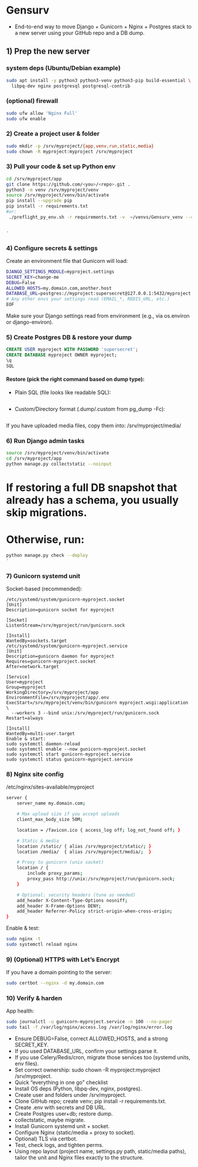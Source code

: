 # Gensurv
- End-to-end way to move Django + Gunicorn + Nginx + Postgres stack to a new server using your GitHub repo and a DB dump.

## 1) Prep the new server
### system deps (Ubuntu/Debian example)
```bash sudo apt update
sudo apt install -y python3 python3-venv python3-pip build-essential \
  libpq-dev nginx postgresql postgresql-contrib
```
### (optional) firewall
```bash sudo ufw allow OpenSSH
sudo ufw allow 'Nginx Full'
sudo ufw enable
```

### 2) Create a project user & folder
```bash sudo adduser --system --group --home /srv/myproject myproject
sudo mkdir -p /srv/myproject/{app,venv,run,static,media}
sudo chown -R myproject:myproject /srv/myproject
```

### 3) Pull your code & set up Python env
```bash sudo -u myproject bash -lc '
cd /srv/myproject/app
git clone https://github.com/<you>/<repo>.git .
python3 -m venv /srv/myproject/venv
source /srv/myproject/venv/bin/activate
pip install --upgrade pip
pip install -r requirements.txt
#or:
 ./preflight_py_env.sh -r requirements.txt -v  ~/venvs/Gensurv_venv --check-only


'
```

### 4) Configure secrets & settings
Create an environment file that Gunicorn will load:
```bash sudo -u myproject tee /srv/myproject/app/.env >/dev/null <<'EOF'
DJANGO_SETTINGS_MODULE=myproject.settings
SECRET_KEY=change-me
DEBUG=False
ALLOWED_HOSTS=my.domain.com,another.host
DATABASE_URL=postgres://myproject:supersecret@127.0.0.1:5432/myproject
# Any other envs your settings read (EMAIL_*, REDIS_URL, etc.)
EOF
```
Make sure your Django settings read from environment (e.g., via os.environ or django-environ).

### 5) Create Postgres DB & restore your dump
```sql sudo -u postgres psql <<'SQL'
CREATE USER myproject WITH PASSWORD 'supersecret';
CREATE DATABASE myproject OWNER myproject;
\q
SQL
```

#### Restore (pick the right command based on dump type):
- Plain SQL (file looks like readable SQL):
```bash psql -U myproject -h 127.0.0.1 -d myproject -f /path/to/dump.sql
```
- Custom/Directory format (.dump/.custom from pg_dump -Fc):
```bash pg_restore -U myproject -h 127.0.0.1 -d myproject -c /path/to/dump.custom
```
If you have uploaded media files, copy them into:
/srv/myproject/media/

### 6) Run Django admin tasks
```bash sudo -u myproject bash -lc '
source /srv/myproject/venv/bin/activate
cd /srv/myproject/app
python manage.py collectstatic --noinput
```
# If restoring a full DB snapshot that already has a schema, you usually skip migrations.
# Otherwise, run:
```bash python manage.py migrate
python manage.py check --deploy
'
```

### 7) Gunicorn systemd unit
Socket-based (recommended):
```vim
/etc/systemd/system/gunicorn-myproject.socket
[Unit]
Description=gunicorn socket for myproject

[Socket]
ListenStream=/srv/myproject/run/gunicorn.sock

[Install]
WantedBy=sockets.target
/etc/systemd/system/gunicorn-myproject.service
[Unit]
Description=gunicorn daemon for myproject
Requires=gunicorn-myproject.socket
After=network.target

[Service]
User=myproject
Group=myproject
WorkingDirectory=/srv/myproject/app
EnvironmentFile=/srv/myproject/app/.env
ExecStart=/srv/myproject/venv/bin/gunicorn myproject.wsgi:application \
  --workers 3 --bind unix:/srv/myproject/run/gunicorn.sock
Restart=always

[Install]
WantedBy=multi-user.target
Enable & start:
sudo systemctl daemon-reload
sudo systemctl enable --now gunicorn-myproject.socket
sudo systemctl start gunicorn-myproject.service
sudo systemctl status gunicorn-myproject.service
```

### 8) Nginx site config
/etc/nginx/sites-available/myproject
```bash 
server {
    server_name my.domain.com;

    # Max upload size if you accept uploads
    client_max_body_size 50M;

    location = /favicon.ico { access_log off; log_not_found off; }

    # Static & media
    location /static/ { alias /srv/myproject/static/; }
    location /media/  { alias /srv/myproject/media/;  }

    # Proxy to gunicorn (unix socket)
    location / {
        include proxy_params;
        proxy_pass http://unix:/srv/myproject/run/gunicorn.sock;
    }

    # Optional: security headers (tune as needed)
    add_header X-Content-Type-Options nosniff;
    add_header X-Frame-Options DENY;
    add_header Referrer-Policy strict-origin-when-cross-origin;
}
```
Enable & test:
```bash sudo ln -s /etc/nginx/sites-available/myproject /etc/nginx/sites-enabled/
sudo nginx -t
sudo systemctl reload nginx
```

### 9) (Optional) HTTPS with Let’s Encrypt
If you have a domain pointing to the server:
```bash sudo apt install -y certbot python3-certbot-nginx
sudo certbot --nginx -d my.domain.com
```

### 10) Verify & harden
App health:
```bash curl -I http://127.0.0.1/        # from server (should be 200 or 301/302)
sudo journalctl -u gunicorn-myproject.service -n 100 --no-pager
sudo tail -f /var/log/nginx/access.log /var/log/nginx/error.log
```
- Ensure DEBUG=False, correct ALLOWED_HOSTS, and a strong SECRET_KEY.
- If you used DATABASE_URL, confirm your settings parse it.
- If you use Celery/Redis/cron, migrate those services too (systemd units, env files).
- Set correct ownership: sudo chown -R myproject:myproject /srv/myproject.
- Quick “everything in one go” checklist
- Install OS deps (Python, libpq-dev, nginx, postgres).
- Create user and folders under /srv/myproject.
- Clone GitHub repo; create venv; pip install -r requirements.txt.
- Create .env with secrets and DB URL.
- Create Postgres user+db; restore dump.
- collectstatic, maybe migrate.
- Install Gunicorn systemd unit + socket.
- Configure Nginx (static/media + proxy to socket).
- Optional) TLS via certbot.
- Test, check logs, and tighten perms.
- Using repo layout (project name, settings.py path, static/media paths), tailor the unit and Nginx files exactly to the structure.
